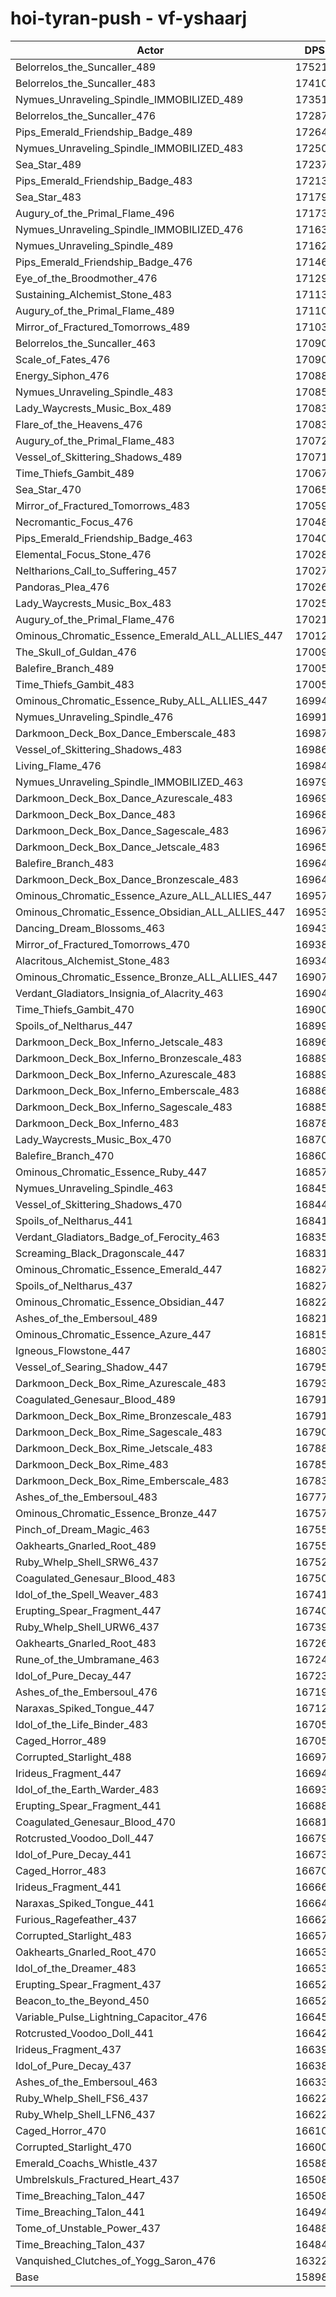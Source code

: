 # hoi-tyran-push - vf-yshaarj
| Actor | DPS | Increase |
|---|:---:|:---:|
|Belorrelos_the_Suncaller_489|175213|10.21%|
|Belorrelos_the_Suncaller_483|174105|9.51%|
|Nymues_Unraveling_Spindle_IMMOBILIZED_489|173519|9.14%|
|Belorrelos_the_Suncaller_476|172876|8.74%|
|Pips_Emerald_Friendship_Badge_489|172649|8.60%|
|Nymues_Unraveling_Spindle_IMMOBILIZED_483|172504|8.51%|
|Sea_Star_489|172373|8.42%|
|Pips_Emerald_Friendship_Badge_483|172134|8.27%|
|Sea_Star_483|171796|8.06%|
|Augury_of_the_Primal_Flame_496|171739|8.03%|
|Nymues_Unraveling_Spindle_IMMOBILIZED_476|171632|7.96%|
|Nymues_Unraveling_Spindle_489|171622|7.95%|
|Pips_Emerald_Friendship_Badge_476|171467|7.85%|
|Eye_of_the_Broodmother_476|171295|7.75%|
|Sustaining_Alchemist_Stone_483|171132|7.64%|
|Augury_of_the_Primal_Flame_489|171105|7.63%|
|Mirror_of_Fractured_Tomorrows_489|171037|7.58%|
|Belorrelos_the_Suncaller_463|170907|7.50%|
|Scale_of_Fates_476|170901|7.50%|
|Energy_Siphon_476|170887|7.49%|
|Nymues_Unraveling_Spindle_483|170851|7.47%|
|Lady_Waycrests_Music_Box_489|170838|7.46%|
|Flare_of_the_Heavens_476|170834|7.46%|
|Augury_of_the_Primal_Flame_483|170720|7.38%|
|Vessel_of_Skittering_Shadows_489|170715|7.38%|
|Time_Thiefs_Gambit_489|170679|7.36%|
|Sea_Star_470|170655|7.34%|
|Mirror_of_Fractured_Tomorrows_483|170592|7.30%|
|Necromantic_Focus_476|170486|7.24%|
|Pips_Emerald_Friendship_Badge_463|170403|7.18%|
|Elemental_Focus_Stone_476|170289|7.11%|
|Neltharions_Call_to_Suffering_457|170277|7.11%|
|Pandoras_Plea_476|170261|7.10%|
|Lady_Waycrests_Music_Box_483|170251|7.09%|
|Augury_of_the_Primal_Flame_476|170217|7.07%|
|Ominous_Chromatic_Essence_Emerald_ALL_ALLIES_447|170121|7.01%|
|The_Skull_of_Guldan_476|170090|6.99%|
|Balefire_Branch_489|170054|6.97%|
|Time_Thiefs_Gambit_483|170051|6.96%|
|Ominous_Chromatic_Essence_Ruby_ALL_ALLIES_447|169944|6.90%|
|Nymues_Unraveling_Spindle_476|169913|6.88%|
|Darkmoon_Deck_Box_Dance_Emberscale_483|169878|6.85%|
|Vessel_of_Skittering_Shadows_483|169861|6.84%|
|Living_Flame_476|169847|6.84%|
|Nymues_Unraveling_Spindle_IMMOBILIZED_463|169797|6.80%|
|Darkmoon_Deck_Box_Dance_Azurescale_483|169697|6.74%|
|Darkmoon_Deck_Box_Dance_483|169686|6.73%|
|Darkmoon_Deck_Box_Dance_Sagescale_483|169678|6.73%|
|Darkmoon_Deck_Box_Dance_Jetscale_483|169657|6.72%|
|Balefire_Branch_483|169649|6.71%|
|Darkmoon_Deck_Box_Dance_Bronzescale_483|169648|6.71%|
|Ominous_Chromatic_Essence_Azure_ALL_ALLIES_447|169575|6.66%|
|Ominous_Chromatic_Essence_Obsidian_ALL_ALLIES_447|169531|6.64%|
|Dancing_Dream_Blossoms_463|169434|6.58%|
|Mirror_of_Fractured_Tomorrows_470|169380|6.54%|
|Alacritous_Alchemist_Stone_483|169345|6.52%|
|Ominous_Chromatic_Essence_Bronze_ALL_ALLIES_447|169078|6.35%|
|Verdant_Gladiators_Insignia_of_Alacrity_463|169048|6.33%|
|Time_Thiefs_Gambit_470|169002|6.30%|
|Spoils_of_Neltharus_447|168996|6.30%|
|Darkmoon_Deck_Box_Inferno_Jetscale_483|168965|6.28%|
|Darkmoon_Deck_Box_Inferno_Bronzescale_483|168897|6.24%|
|Darkmoon_Deck_Box_Inferno_Azurescale_483|168891|6.23%|
|Darkmoon_Deck_Box_Inferno_Emberscale_483|168862|6.22%|
|Darkmoon_Deck_Box_Inferno_Sagescale_483|168852|6.21%|
|Darkmoon_Deck_Box_Inferno_483|168780|6.16%|
|Lady_Waycrests_Music_Box_470|168700|6.11%|
|Balefire_Branch_470|168607|6.06%|
|Ominous_Chromatic_Essence_Ruby_447|168579|6.04%|
|Nymues_Unraveling_Spindle_463|168450|5.96%|
|Vessel_of_Skittering_Shadows_470|168440|5.95%|
|Spoils_of_Neltharus_441|168419|5.94%|
|Verdant_Gladiators_Badge_of_Ferocity_463|168353|5.90%|
|Screaming_Black_Dragonscale_447|168313|5.87%|
|Ominous_Chromatic_Essence_Emerald_447|168275|5.85%|
|Spoils_of_Neltharus_437|168272|5.84%|
|Ominous_Chromatic_Essence_Obsidian_447|168225|5.81%|
|Ashes_of_the_Embersoul_489|168212|5.81%|
|Ominous_Chromatic_Essence_Azure_447|168156|5.77%|
|Igneous_Flowstone_447|168032|5.69%|
|Vessel_of_Searing_Shadow_447|167952|5.64%|
|Darkmoon_Deck_Box_Rime_Azurescale_483|167936|5.63%|
|Coagulated_Genesaur_Blood_489|167919|5.62%|
|Darkmoon_Deck_Box_Rime_Bronzescale_483|167919|5.62%|
|Darkmoon_Deck_Box_Rime_Sagescale_483|167906|5.61%|
|Darkmoon_Deck_Box_Rime_Jetscale_483|167884|5.60%|
|Darkmoon_Deck_Box_Rime_483|167853|5.58%|
|Darkmoon_Deck_Box_Rime_Emberscale_483|167831|5.57%|
|Ashes_of_the_Embersoul_483|167773|5.53%|
|Ominous_Chromatic_Essence_Bronze_447|167573|5.40%|
|Pinch_of_Dream_Magic_463|167557|5.39%|
|Oakhearts_Gnarled_Root_489|167554|5.39%|
|Ruby_Whelp_Shell_SRW6_437|167522|5.37%|
|Coagulated_Genesaur_Blood_483|167508|5.36%|
|Idol_of_the_Spell_Weaver_483|167411|5.30%|
|Erupting_Spear_Fragment_447|167403|5.30%|
|Ruby_Whelp_Shell_URW6_437|167394|5.29%|
|Oakhearts_Gnarled_Root_483|167262|5.21%|
|Rune_of_the_Umbramane_463|167244|5.20%|
|Idol_of_Pure_Decay_447|167237|5.19%|
|Ashes_of_the_Embersoul_476|167193|5.17%|
|Naraxas_Spiked_Tongue_447|167127|5.12%|
|Idol_of_the_Life_Binder_483|167057|5.08%|
|Caged_Horror_489|167051|5.08%|
|Corrupted_Starlight_488|166972|5.03%|
|Irideus_Fragment_447|166940|5.01%|
|Idol_of_the_Earth_Warder_483|166935|5.00%|
|Erupting_Spear_Fragment_441|166884|4.97%|
|Coagulated_Genesaur_Blood_470|166812|4.93%|
|Rotcrusted_Voodoo_Doll_447|166798|4.92%|
|Idol_of_Pure_Decay_441|166731|4.88%|
|Caged_Horror_483|166704|4.86%|
|Irideus_Fragment_441|166661|4.83%|
|Naraxas_Spiked_Tongue_441|166644|4.82%|
|Furious_Ragefeather_437|166623|4.81%|
|Corrupted_Starlight_483|166573|4.78%|
|Oakhearts_Gnarled_Root_470|166534|4.75%|
|Idol_of_the_Dreamer_483|166533|4.75%|
|Erupting_Spear_Fragment_437|166526|4.75%|
|Beacon_to_the_Beyond_450|166520|4.74%|
|Variable_Pulse_Lightning_Capacitor_476|166456|4.70%|
|Rotcrusted_Voodoo_Doll_441|166421|4.68%|
|Irideus_Fragment_437|166391|4.66%|
|Idol_of_Pure_Decay_437|166380|4.65%|
|Ashes_of_the_Embersoul_463|166334|4.63%|
|Ruby_Whelp_Shell_FS6_437|166223|4.56%|
|Ruby_Whelp_Shell_LFN6_437|166222|4.56%|
|Caged_Horror_470|166100|4.48%|
|Corrupted_Starlight_470|166004|4.42%|
|Emerald_Coachs_Whistle_437|165886|4.34%|
|Umbrelskuls_Fractured_Heart_437|165089|3.84%|
|Time_Breaching_Talon_447|165086|3.84%|
|Time_Breaching_Talon_441|164944|3.75%|
|Tome_of_Unstable_Power_437|164889|3.72%|
|Time_Breaching_Talon_437|164847|3.69%|
|Vanquished_Clutches_of_Yogg_Saron_476|163227|2.67%|
|Base|158980|0.00%|
